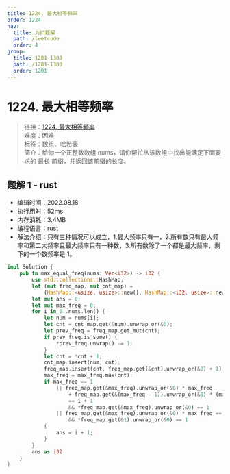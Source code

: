 ```yaml
---
title: 1224. 最大相等频率
order: 1224
nav:
  title: 力扣题解
  path: /leetcode
  order: 4
group:
  title: 1201-1300
  path: /1201-1300
  order: 1201
---
```


# 1224. 最大相等频率

> 链接：[1224. 最大相等频率](https://leetcode.cn/problems/maximum-equal-frequency/)  
> 难度：困难  
> 标签：数组、哈希表  
> 简介：给你一个正整数数组 nums，请你帮忙从该数组中找出能满足下面要求的 最长 前缀，并返回该前缀的长度。

## 题解 1 - rust

- 编辑时间：2022.08.18
- 执行用时：52ms
- 内存消耗：3.4MB
- 编程语言：rust
- 解法介绍：只有三种情况可以成立，1.最大频率只有一，2.所有数只有最大频率和第二大频率且最大频率只有一种数，3.所有数除了一个都是最大频率，剩下的一个数频率是 1。

```rust
impl Solution {
    pub fn max_equal_freq(nums: Vec<i32>) -> i32 {
        use std::collections::HashMap;
        let (mut freq_map, mut cnt_map) =
            (HashMap::<usize, usize>::new(), HashMap::<i32, usize>::new());
        let mut ans = 0;
        let mut max_freq = 0;
        for i in 0..nums.len() {
            let num = nums[i];
            let cnt = cnt_map.get(&num).unwrap_or(&0);
            let prev_freq = freq_map.get_mut(cnt);
            if prev_freq.is_some() {
                *prev_freq.unwrap() -= 1;
            }
            let cnt = *cnt + 1;
            cnt_map.insert(num, cnt);
            freq_map.insert(cnt, freq_map.get(&cnt).unwrap_or(&0) + 1);
            max_freq = max_freq.max(cnt);
            if max_freq == 1
                || freq_map.get(&max_freq).unwrap_or(&0) * max_freq
                    + freq_map.get(&(max_freq - 1)).unwrap_or(&0) * (max_freq - 1)
                    == i + 1
                    && *freq_map.get(&max_freq).unwrap_or(&0) == 1
                || freq_map.get(&max_freq).unwrap_or(&0) * max_freq == i
                    && *freq_map.get(&1).unwrap_or(&0) == 1
            {
                ans = i + 1;
            }
        }
        ans as i32
    }
}
```
